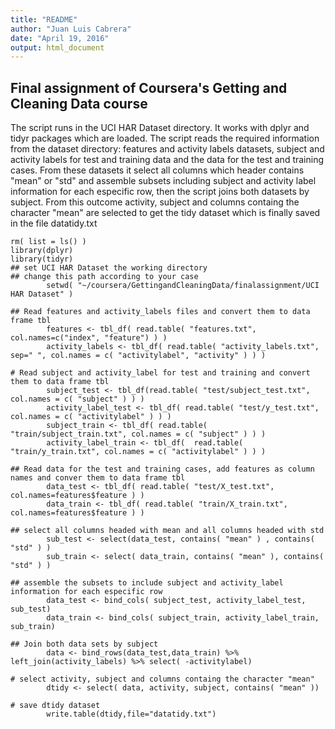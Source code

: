 ```yaml
---
title: "README"
author: "Juan Luis Cabrera"
date: "April 19, 2016"
output: html_document
---
```



## Final assignment of Coursera's Getting and Cleaning Data course

The script runs in the UCI HAR Dataset directory. It works with dplyr and tidyr packages which are loaded. 
The script reads the required information from the dataset directory: features and activity labels datasets, subject and activity labels for test and training data and the data for the test and training cases. From these datasets it select all columns which header contains "mean" or "std" and assemble subsets including subject and activity label information for each especific row, then the script joins both datasets by subject. From this outcome activity, subject and columns containg the character "mean" are selected to get the tidy dataset which is finally saved in the file datatidy.txt

```{run_analysis}
rm( list = ls() )
library(dplyr)
library(tidyr)
## set UCI HAR Dataset the working directory 
## change this path according to your case
        setwd( "~/coursera/GettingandCleaningData/finalassignment/UCI HAR Dataset" )

## Read features and activity_labels files and convert them to data frame tbl
        features <- tbl_df( read.table( "features.txt", col.names=c("index", "feature") ) )
        activity_labels <- tbl_df( read.table( "activity_labels.txt", sep=" ", col.names = c( "activitylabel", "activity" ) ) )
        
# Read subject and activity_label for test and training and convert them to data frame tbl
        subject_test <- tbl_df(read.table( "test/subject_test.txt", col.names = c( "subject" ) ) )
        activity_label_test <- tbl_df( read.table( "test/y_test.txt", col.names = c( "activitylabel" ) ) )
        subject_train <- tbl_df( read.table( "train/subject_train.txt", col.names = c( "subject" ) ) )
        activity_label_train <- tbl_df(  read.table( "train/y_train.txt", col.names = c( "activitylabel" ) ) )

## Read data for the test and training cases, add features as column names and conver them to data frame tbl
        data_test <- tbl_df( read.table( "test/X_test.txt", col.names=features$feature ) )
        data_train <- tbl_df( read.table( "train/X_train.txt", col.names=features$feature ) )
        
## select all columns headed with mean and all columns headed with std   
        sub_test <- select(data_test, contains( "mean" ) , contains( "std" ) )
        sub_train <- select( data_train, contains( "mean" ), contains( "std" ) )
        
## assemble the subsets to include subject and activity_label information for each especific row 
        data_test <- bind_cols( subject_test, activity_label_test, sub_test)
        data_train <- bind_cols( subject_train, activity_label_train, sub_train)
      
## Join both data sets by subject
        data <- bind_rows(data_test,data_train) %>% left_join(activity_labels) %>% select( -activitylabel)
        
# select activity, subject and columns containg the character "mean"
        dtidy <- select( data, activity, subject, contains( "mean" )) 

# save dtidy dataset         
        write.table(dtidy,file="datatidy.txt")
        
```

